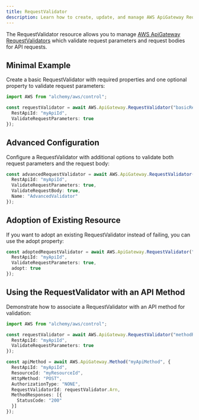 ```yaml
---
title: RequestValidator
description: Learn how to create, update, and manage AWS ApiGateway RequestValidators using Alchemy Cloud Control.
---
```


The RequestValidator resource allows you to manage [AWS ApiGateway RequestValidators](https://docs.aws.amazon.com/apigateway/latest/userguide/) which validate request parameters and request bodies for API requests.

## Minimal Example

Create a basic RequestValidator with required properties and one optional property to validate request parameters:

```ts
import AWS from "alchemy/aws/control";

const requestValidator = await AWS.ApiGateway.RequestValidator("basicRequestValidator", {
  RestApiId: "myApiId",
  ValidateRequestParameters: true
});
```

## Advanced Configuration

Configure a RequestValidator with additional options to validate both request parameters and the request body:

```ts
const advancedRequestValidator = await AWS.ApiGateway.RequestValidator("advancedRequestValidator", {
  RestApiId: "myApiId",
  ValidateRequestParameters: true,
  ValidateRequestBody: true,
  Name: "AdvancedValidator"
});
```

## Adoption of Existing Resource

If you want to adopt an existing RequestValidator instead of failing, you can use the adopt property:

```ts
const adoptedRequestValidator = await AWS.ApiGateway.RequestValidator("adoptedRequestValidator", {
  RestApiId: "myApiId",
  ValidateRequestParameters: true,
  adopt: true
});
```

## Using the RequestValidator with an API Method

Demonstrate how to associate a RequestValidator with an API method for validation:

```ts
import AWS from "alchemy/aws/control";

const requestValidator = await AWS.ApiGateway.RequestValidator("methodRequestValidator", {
  RestApiId: "myApiId",
  ValidateRequestParameters: true
});

const apiMethod = await AWS.ApiGateway.Method("myApiMethod", {
  RestApiId: "myApiId",
  ResourceId: "myResourceId",
  HttpMethod: "POST",
  AuthorizationType: "NONE",
  RequestValidatorId: requestValidator.Arn,
  MethodResponses: [{
    StatusCode: "200"
  }]
});
```